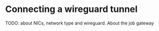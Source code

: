 # Connecting a wireguard tunnel

TODO: about NICs, network type and wireguard. About the job gateway

